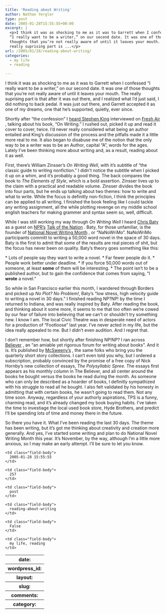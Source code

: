```yaml
---
title: 'Reading about Writing'
author: Nathan Yergler
type: post
date: 2005-01-28T15:55:55+00:00
excerpt: |
  <p>I think it was as shocking to me as it was to Garrett when I confessed
  “I really want to be a writer,” on our second date. It was one of those
  thoughts that you’re not really aware of until it leaves your mouth. The
  really suprising part is ...</p>
url: /2005/01/28/reading-about-writing/
categories:
  - my life
  - reading

---
```

I think it was as shocking to me as it was to Garrett when I confessed “I really want to be a writer,” on our second date. It was one of those thoughts that you’re not really aware of until it leaves your mouth. The really suprising part is that after it was out there, and I realized what I’d just said, I did nothing to back pedal. It was just out there, and Garrett accepted it as one of my dreams, one that he’s supported, quietly, ever since.

Shortly after “the confession” I [heard Stephen King][1]  interviewed on [Fresh Air][2] , talking about his book, “On Writing.” I rushed out, picked it up and read it cover to cover, twice. I’d never really considered what being an author entailed and King’s discussion of the process and the pitfalls made it a little more real to me. It also began to disabuse me of the notion that the only way to be a writer was to be an Author, capital “A”, words for the ages. Lately I’ve been thinking more about writing and, as a result, reading about it as well.

First, there’s William Zinsser’s _On Writing Well_, with it’s subtitle of “the classic guide to writing nonfiction.” I didn’t notice the subtitle when I picked it up on a whim, and it’s probably a good thing. The back compares the book to _The Elements of Style_, which is a bold assertion. Zinsser lives up to the claim with a practical and readable volume. Zinsser divides the book into four parts, but he ends up talking about two themes: how to write and what to write. While the focus is definitly non-fiction, I think the principles can be applied to all writing. I finished the book feeling like I could tackle any writing assignment, all the while plotting revenge on my middle school english teachers for making grammer and syntax seem so, well, difficult.

While I was still working my way through _On Writing Well_ I heard [Chris Baty][3]  as a guest on [<span class="caps">NPR</span>’s][4]  [Talk of the Nation][5] . Baty, for those unfamiliar, is the founder of [National Novel Writing Month][6] , or “NaNoWriMo”. NaNoWriMo participants committ to writing a 50,000 word novel in the space of 30 days. Baty is the first to admit that some of the results are real pieces of shit, but the focus has never been on quality. Baty’s theory goes something like this:

\* Lots of people say they want to write a novel. \* Far fewer people do it. \* People work better under deadline. \* If you force 50,000 words out of someone, at least **some** of them will be interesting. * The point isn’t to be a published author, but to gain the confidence that comes from saying, “I **wrote** a novel.”

So while in San Francisco earlier this month, I wandered through Borders and picked up _No Plot? No Problem!_, Baty’s “low stress, high velocity guide to writing a novel in 30 days.” I finished reading <span class="caps">NP</span>?<span class="caps">NP</span>! by the time I returned to Indiana, and was really inspired by Baty. After reading the book, and thinking about it some more, it seems to me that too often we’re cowed by our fear of failure into believing that we can’t or shouldn’t try something new. I know I am. The local Civic Theatre was in desperate need of actors for a production of “Footloose” last year. I’ve never acted in my life, but the idea really appealed to me. But I didn’t even audition. And I regret that.

I don’t remember how, but shortly after finishing <span class="caps">NP</span>!<span class="caps">NP</span>? I ran across [Believer][7] , an “an amiable yet rigorous forum for writing about books”. And it is. It’s published by [McSweeny’s][8] , the same folks who bring you the quarterly short story collections. I can’t even told you why, but I ordered a subscription, probably convinced by the promise of a free copy of Nick Hornby’s new collection of essays, _The Polysyllabic Spree_. The essays first appears as his monthly column in The Believer, and all center around the books he bought versus the books he read during the month. As someone who can only be described as a hoarder of books, I definitly sympathized with his struggle to read all he bought. I also felt validated by his honesty in admitting that with certain books, he wasn’t going to read them. Not any time soon. Anyway, regardless of your authorly aspirations, <span class="caps">TPS</span> is a funny, charming read, and it’s already changed my book buying habits. I’ve taken the time to investiage the local used book store, Hyde Brothers, and predict I’ll be spending lots of time and money there in the future.

So there you have it. What I’ve been reading the last 30 days. The theme has been writing, but it’s got me thinking about creativity and creation more generally. And yes, I’ve started some writing and plan to do National Novel Writing Month this year. It’s November, by the way, although I’m a little more anxious, so I may make an early attempt. I’ll be sure to let you know.

<table class="docutils field-list" frame="void" rules="none">
  <col class="field-name" /> <col class="field-body" /> <tr class="field">
    <th class="field-name">
      date:
    </th>

    <td class="field-body">
      2005-01-28 15:55:55
    </td>
  </tr>

  <tr class="field">
    <th class="field-name">
      wordpress_id:
    </th>

    <td class="field-body">
      257
    </td>
  </tr>

  <tr class="field">
    <th class="field-name">
      layout:
    </th>

    <td class="field-body">
      post
    </td>
  </tr>

  <tr class="field">
    <th class="field-name">
      slug:
    </th>

    <td class="field-body">
      reading-about-writing
    </td>
  </tr>

  <tr class="field">
    <th class="field-name">
      comments:
    </th>

    <td class="field-body">
      False
    </td>
  </tr>

  <tr class="field">
    <th class="field-name">
      category:
    </th>

    <td class="field-body">
      my life, reading
    </td>
  </tr>
</table>

 [1]: http://www.npr.org/templates/story/story.php?storyId=1112273
 [2]: http://www.npr.org/templates/rundowns/rundown.php?prgId=13
 [3]: http://www.npr.org/templates/story/story.php?storyId=835782
 [4]: http://npr.org
 [5]: http://www.npr.org/templates/rundowns/rundown.php?prgId=5
 [6]: http://nanowrimo.org
 [7]: http://believermag.com
 [8]: http://mcsweeneys.net/